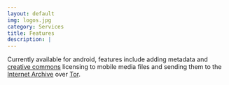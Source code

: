 ```yaml
---
layout: default
img: logos.jpg
category: Services
title: Features
description: |
---
```


Currently available for android, features include adding metadata and <a href="http://creativecommons.org/"> creative commons</a> licensing to mobile media files and sending them to the <a href="http://archive.org">Internet Archive</a> over <a href="https://www.torproject.org/Tor">Tor</a>.





